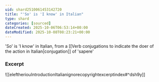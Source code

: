 ```yaml
---
uid: shard2510061453142720
title: "'So' is 'I know' in Italian"
type: shard
categories: [sourced]
dateCreated: 2025-10-06T06:53:14+00:00
dateModified: 2025-10-08T08:23:21+00:00
---
```

'So' is 'I know' in Italian, from a [[Verb conjugations to indicate the doer of the action in Italian|conjugation]] of 'sapere'

### Excerpt
![[eleftheriouIntroductionItalianignorecopyrightexcerptindex#^dsh9y]]